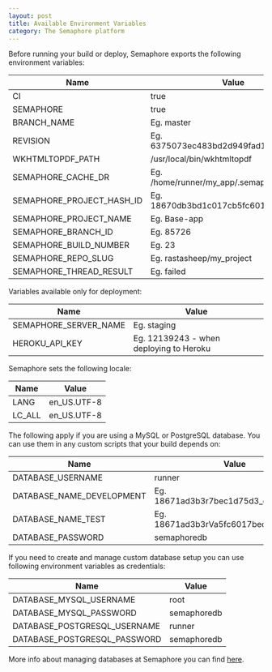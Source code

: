```yaml
---
layout: post
title: Available Environment Variables
category: The Semaphore platform
---
```


Before running your build or deploy, Semaphore exports the following environment variables:

<table class="table table-striped table-bordered">
  <thead>
    <tr>
      <th>Name</th>
      <th>Value</th>
    </tr>
  </thead>
  <tbody>
    <tr>
      <td>CI</td>
      <td>true</td>
    </tr>
    <tr>
      <td>SEMAPHORE</td>
      <td>true</td>
    </tr>
    <tr>
      <td>BRANCH_NAME</td>
      <td>Eg. master</td>
    </tr>
    <tr>
      <td>REVISION</td>
      <td>Eg. 6375073ec483bd2d949fad188d1ab869</td>
    </tr>
    <tr>
      <td>WKHTMLTOPDF_PATH</td>
      <td>/usr/local/bin/wkhtmltopdf</td>
    </tr>
    <tr>
      <td>SEMAPHORE_CACHE_DR</td>
      <td>Eg. /home/runner/my_app/.semaphore_cache</td>
    </tr>
    <tr>
      <td>SEMAPHORE_PROJECT_HASH_ID</td>
      <td>Eg. 18670db3bd1c017cb5fc6013bec1d75d3</td>
    </tr>
    <tr>
      <td>SEMAPHORE_PROJECT_NAME</td>
      <td>Eg. Base-app</td>
    </tr>
    <tr>
      <td>SEMAPHORE_BRANCH_ID</td>
      <td>Eg. 85726</td>
    <tr>
      <td>SEMAPHORE_BUILD_NUMBER</td>
      <td>Eg. 23</td>
    </tr>
    <tr>
      <td>SEMAPHORE_REPO_SLUG</td>
      <td>Eg. rastasheep/my_project</td>
    </tr>
    <tr>
      <td>SEMAPHORE_THREAD_RESULT</td>
      <td>Eg. failed</td>
    </tr>
  </tbody>
</table>


Variables available only for deployment:

<table class="table table-striped table-bordered">
  <thead>
    <tr>
      <th>Name</th>
      <th>Value</th>
    </tr>
  </thead>
  <tbody>
    <tr>
      <td>SEMAPHORE_SERVER_NAME</td>
      <td>Eg. staging</td>
    </tr>
    <tr>
      <td>HEROKU_API_KEY</td>
      <td>Eg. 12139243 - when deploying to Heroku</td>
    </tr>
  </tbody>
</table>

Semaphore sets the following locale:

<table class="table table-striped table-bordered">
  <thead>
    <tr>
      <th>Name</th>
      <th>Value</th>
    </tr>
  </thead>
  <tbody>
    <tr>
      <td>LANG</td>
      <td>en_US.UTF-8</td>
    </tr>
    <tr>
      <td>LC_ALL</td>
      <td>en_US.UTF-8</td>
    </tr>
  </tbody>
</table>

The following apply if you are using a MySQL or PostgreSQL database. You can use them in any custom scripts that your build depends on:

<table class="table table-striped table-bordered">
  <thead>
    <tr>
      <th>Name</th>
      <th>Value</th>
    </tr>
  </thead>
  <tbody>
    <tr>
      <td>DATABASE_USERNAME</td>
      <td>runner</td>
    </tr>
    <tr>
      <td>DATABASE_NAME_DEVELOPMENT</td>
      <td>Eg. 18671ad3b3r7bec1d75d3_development</td>
    </tr>
    <tr>
      <td>DATABASE_NAME_TEST</td>
      <td>Eg. 18671ad3b3rVa5fc6017bec1d75d3_test</td>
    </tr>
    <tr>
      <td>DATABASE_PASSWORD</td>
      <td>semaphoredb</td>
    </tr>
  </tbody>
</table>

If you need to create and manage custom database setup you can use following environment variables as credentials:

<table class="table table-striped table-bordered">
  <thead>
    <tr>
      <th>Name</th>
      <th>Value</th>
    </tr>
  </thead>
  <tbody>
    <tr>
      <td>DATABASE_MYSQL_USERNAME</td>
      <td>root</td>
    </tr>
    <tr>
      <td>DATABASE_MYSQL_PASSWORD</td>
      <td>semaphoredb</td>
    </tr>
    <tr>
      <td>DATABASE_POSTGRESQL_USERNAME</td>
      <td>runner</td>
    </tr>
    <tr>
      <td>DATABASE_POSTGRESQL_PASSWORD</td>
      <td>semaphoredb</td>
    </tr>
  </tbody>
</table>

More info about managing databases at Semaphore you can find [here](/docs/using-multiple-databases.html).

